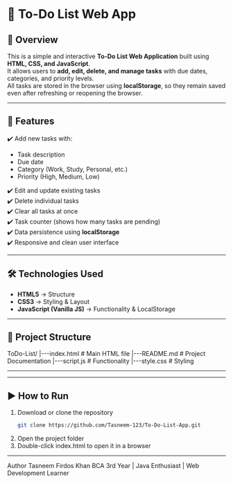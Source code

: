 # 📝 To-Do List Web App  

## 📌 Overview  
This is a simple and interactive **To-Do List Web Application** built using **HTML, CSS, and JavaScript**.  
It allows users to **add, edit, delete, and manage tasks** with due dates, categories, and priority levels.  
All tasks are stored in the browser using **localStorage**, so they remain saved even after refreshing or reopening the browser.  

---

## 🚀 Features  
✔️ Add new tasks with:  
- Task description  
- Due date  
- Category (Work, Study, Personal, etc.)  
- Priority (High, Medium, Low)  

✔️ Edit and update existing tasks  
✔️ Delete individual tasks  
✔️ Clear all tasks at once  
✔️ Task counter (shows how many tasks are pending)  
✔️ Data persistence using **localStorage**  
✔️ Responsive and clean user interface  

---

## 🛠️ Technologies Used  
- **HTML5** → Structure  
- **CSS3** → Styling & Layout  
- **JavaScript (Vanilla JS)** → Functionality & LocalStorage  

---

## 📂 Project Structure  
ToDo-List/
|---index.html # Main HTML file
|---README.md # Project Documentation
|---script.js # Functionality
|---style.css # Styling

---


---

## ▶️ How to Run  
1. Download or clone the repository  
   ```bash
   git clone https://github.com/Tasneem-123/To-Do-List-App.git
2. Open the project folder
3. Double-click index.html to open it in a browser

---

Author
Tasneem Firdos Khan
BCA 3rd Year | Java Enthusiast | Web Development Learner 
